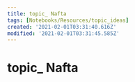 ```yaml
---
title: topic_ Nafta
tags: [Notebooks/Resources/topic_ideas]
created: '2021-02-01T03:31:40.616Z'
modified: '2021-02-01T03:31:45.585Z'
---
```


# topic_ Nafta


